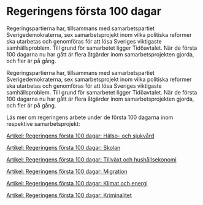 # Regeringens första 100 dagar

Regeringspartierna har, tillsammans med samarbetspartiet Sverigedemokraterna, sex samarbetsprojekt inom vilka politiska reformer ska utarbetas och genomföras för att lösa Sveriges viktigaste samhällsproblem. Till grund för samarbetet ligger Tidöavtalet. När de första 100 dagarna nu har gått är flera åtgärder inom samarbetsprojekten gjorda, och fler är på gång.

Regeringspartierna har, tillsammans med samarbetspartiet Sverigedemokraterna, sex samarbetsprojekt inom vilka politiska reformer ska utarbetas och genomföras för att lösa Sveriges viktigaste samhällsproblem. Till grund för samarbetet ligger Tidöavtalet. När de första 100 dagarna nu har gått är flera åtgärder inom samarbetsprojekten gjorda, och fler är på gång.

Läs mer om regeringens arbete under de första 100 dagarna inom respektive samarbetsprojekt:

[Artikel: Regeringens första 100 dagar: Hälso- och sjukvård](/artiklar/2023/01/regeringens-forsta-100-dagar-halso--och-sjukvard/ "Regeringens första 100 dagar: Hälso- och sjukvård")

[Artikel: Regeringens första 100 dagar: Skolan](/artiklar/2023/01/regeringens-forsta-100-dagar-skolan/ "Regeringens första 100 dagar: Skolan")

[Artikel: Regeringens första 100 dagar: Tillväxt och hushållsekonomi](/artiklar/2023/01/regeringens-forsta-100-dagar-tillvaxt-och-hushallsekonomi/ "Regeringens första 100 dagar: Tillväxt och hushållsekonomi")

[Artikel: Regeringens första 100 dagar: Migration](/artiklar/2023/01/regeringens-forsta-100-dagar-migration/ "Regeringens första 100 dagar: Migration")

[Artikel: Regeringens första 100 dagar: Klimat och energi](/artiklar/2023/01/regeringens-forsta-100-dagar-samarbetsprojektet-klimat-och-energi/ "Regeringens första 100 dagar: Samarbetsprojektet klimat och energi")

[Artikel: Regeringens första 100 dagar: Kriminalitet](/artiklar/2023/01/regeringens-forsta-100-dagar-kriminalitet/ "Regeringens första 100 dagar: Kriminalitet")
